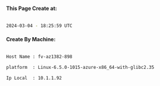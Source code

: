 
   
#### This Page Create at:

```bash

2024-03-04 - 18:25:59 UTC

```

#### Create By Machine:

```bash

Host Name : fv-az1382-898

platform  : Linux-6.5.0-1015-azure-x86_64-with-glibc2.35

Ip Local  : 10.1.1.92

```

